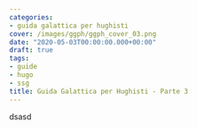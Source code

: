 ```yaml
---
categories:
- guida galattica per hughisti
cover: /images/ggph/ggph_cover_03.png
date: "2020-05-03T00:00:00.000+00:00"
draft: true
tags:
- guide
- hugo
- ssg
title: Guida Galattica per Hughisti - Parte 3
---
```

dsasd
